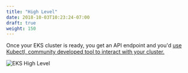 ```yaml
---
title: "High Level"
date: 2018-10-03T10:23:24-07:00
draft: true
weight: 150
---
```



Once your EKS cluster is ready, you get an API endpoint and you'd [use Kubectl, community developed tool to interact with your cluster.](https://kubernetes.io/docs/reference/kubectl/kubectl/)

![EKS High Level](/images/introduction/eks-high-level.svg)
